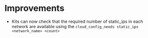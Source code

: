 # Improvements

* Kits can now check that the required number of static_ips in each network
  are available using the `cloud_config_needs static_ips <network_name>
  <count>`
